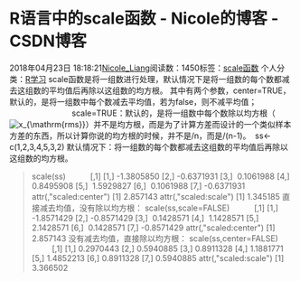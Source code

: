 # R语言中的scale函数 - Nicole的博客 - CSDN博客
2018年04月23日 18:18:21[Nicole_Liang](https://me.csdn.net/weixin_39541558)阅读数：1450标签：[scale函数](https://so.csdn.net/so/search/s.do?q=scale函数&t=blog)
个人分类：[R学习](https://blog.csdn.net/weixin_39541558/article/category/7614592)
scale函数是将一组数进行处理，默认情况下是将一组数的每个数都减去这组数的平均值后再除以这组数的均方根。
其中有两个参数，center=TRUE，默认的，是将一组数中每个数减去平均值，若为false，则不减平均值；
                            scale=TRUE：默认的，是将一组数中每个数除以均方根（![x_{\mathrm{rms}}](http://upload.wikimedia.org/math/c/f/2/cf22c76e0c33c4fb96262638a28bd52b.png)）并不是均方根，而是为了计算方差而设计的一个类似样本方差的东西，所以计算你说的均方根的时候，并不是/n，而是/(n-1)。
 ss<-c(1,2,3,4,5,3,2)
默认情况下：将一组数的每个数都减去这组数的平均值后再除以这组数的均方根。
> scale(ss)
          [,1]
[1,] -1.3805850
[2,] -0.6371931
[3,]  0.1061988
[4,]  0.8495908
[5,]  1.5929827
[6,]  0.1061988
[7,] -0.6371931
attr(,"scaled:center")
[1] 2.857143
attr(,"scaled:scale")
[1] 1.345185
直接减去均值，没有除以均方根：
> scale(ss,scale=FALSE)
          [,1]
[1,] -1.8571429
[2,] -0.8571429
[3,]  0.1428571
[4,]  1.1428571
[5,]  2.1428571
[6,]  0.1428571
[7,] -0.8571429
attr(,"scaled:center")
[1] 2.857143
没有减去均值，直接除以均方根：
> scale(ss,center=FALSE)
         [,1]
[1,] 0.2970443
[2,] 0.5940885
[3,] 0.8911328
[4,] 1.1881771
[5,] 1.4852213
[6,] 0.8911328
[7,] 0.5940885
attr(,"scaled:scale")
[1] 3.366502
